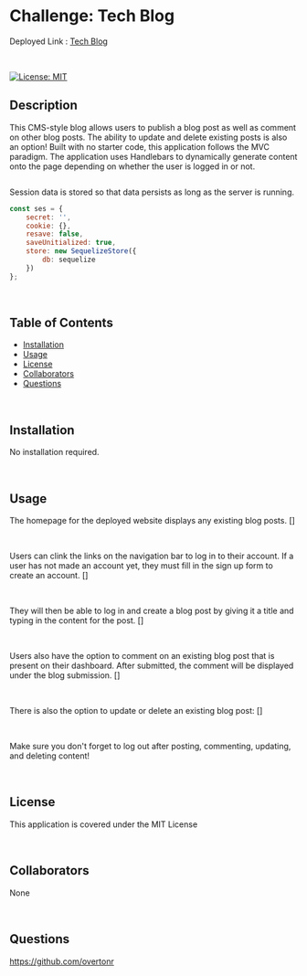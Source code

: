 # Challenge: Tech Blog

Deployed Link : [Tech Blog](https://overtonr-tech-blog.herokuapp.com/)

<br>

[![License: MIT](https://img.shields.io/badge/License-MIT-yellow.svg)](https://opensource.org/licenses/MIT)

## Description
This CMS-style blog allows users to publish a blog post as well as comment on other blog posts. The ability to update and delete existing posts is also an option! Built with no starter code, this application follows the MVC paradigm. The application uses Handlebars to dynamically generate content onto the page depending on whether the user is logged in or not.
```
```
Session data is stored so that data persists as long as the server is running.

```js
const ses = {
    secret: '',
    cookie: {},
    resave: false,
    saveUnitialized: true,
    store: new SequelizeStore({
        db: sequelize
    })
};
```



<br>

## Table of Contents

- [Installation](#installation)
- [Usage](#usage)
- [License](#license)
- [Collaborators](#collaborators)
- [Questions](#questions)

<br>

## Installation
No installation required.

<br>

## Usage
The homepage for the deployed website displays any existing blog posts.
[]

<br>

Users can clink the links on the navigation bar to log in to their account. If a user has not made an account yet, they must fill in the sign up form to create an account. 
[]

<br>

They will then be able to log in and create a blog post by giving it a title and typing in the content for the post.
[]

<br>

Users also have the option to comment on an existing blog post that is present on their dashboard. After submitted, the comment will be displayed under the blog submission.
[]

<br>

There is also the option to update or delete an existing blog post:
[]

<br>

Make sure you don't forget to log out after posting, commenting, updating, and deleting content!




<br>

## License
This application is covered under the MIT License

<br>

## Collaborators
None

<br>

## Questions
https://github.com/overtonr
